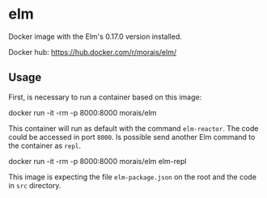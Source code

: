 elm
==================

Docker image with the Elm's 0.17.0 version installed.

Docker hub: https://hub.docker.com/r/morais/elm/

Usage
------------
First, is necessary to run a container based on this image:

docker run -it -rm -p 8000:8000 morais/elm

This container will run as default with the command `elm-reactor`. The code could be accessed in port `8000`. Is possible send another Elm command to the container as `repl`.

docker run -it -rm -p 8000:8000 morais/elm elm-repl

This image is expecting the file `elm-package.json` on the root and the code in `src` directory.